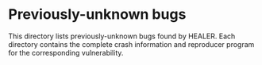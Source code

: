 # Previously-unknown bugs 

This directory lists previously-unknown bugs found by HEALER.
Each directory contains the complete crash information and reproducer program for the corresponding vulnerability.